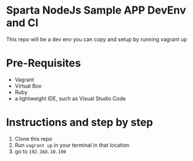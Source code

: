 # Sparta NodeJs Sample APP DevEnv and CI
This repo will be a dev env you can copy and setup by running vagrant up

# Pre-Requisites 
- Vagrant 
- Virtual Box
- Ruby
- a lightweight IDE, such as Visual Studio Code

# Instructions and step by step
1. Clone this repo
2. Run `vagrant up` in your terminal in that location
3. go to `192.168.10.100`